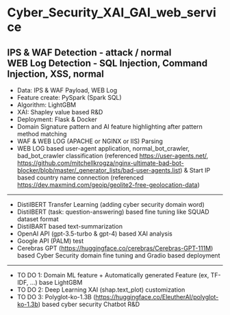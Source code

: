 # Cyber_Security_XAI_GAI_web_service

IPS & WAF Detection - attack / normal  
WEB Log Detection - SQL Injection, Command Injection, XSS, normal
-----
- Data: IPS & WAF Payload, WEB Log
- Feature create: PySpark (Spark SQL)
- Algorithm: LightGBM
- XAI: Shapley value based R&D
- Deployment: Flask & Docker
- Domain Signature pattern and AI feature highlighting after pattern method matching
- WAF & WEB LOG (APACHE or NGINX or IIS) Parsing
- WEB LOG based user-agent application, normal_bot_crawler, bad_bot_crawler classification (referenced https://user-agents.net/, https://github.com/mitchellkrogza/nginx-ultimate-bad-bot-blocker/blob/master/_generator_lists/bad-user-agents.list) & Start IP based country name connection (referenced https://dev.maxmind.com/geoip/geolite2-free-geolocation-data)
-----
- DistilBERT Transfer Learning (adding cyber security domain word)
- DistilBERT (task: question-answering) based fine tuning like SQUAD dataset format
- DistilBART based text-summarization
- OpenAI API (gpt-3.5-turbo & gpt-4) based XAI analysis
- Google API (PALM) test
- Cerebras GPT (https://huggingface.co/cerebras/Cerebras-GPT-111M) based Cyber Security domain fine tuning and Gradio based deployment
-----
- TO DO 1: Domain ML feature + Automatically generated Feature (ex, TF-IDF, ...) base LightGBM
- TO DO 2: Deep Learning XAI (shap.text_plot) customization
- TO DO 3: Polyglot-ko-1.3B (https://huggingface.co/EleutherAI/polyglot-ko-1.3b) based cyber security Chatbot R&D 

